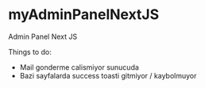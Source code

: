 # myAdminPanelNextJS
Admin Panel Next JS


Things to do:
- Mail gonderme calismiyor sunucuda
- Bazi sayfalarda success toasti gitmiyor / kaybolmuyor